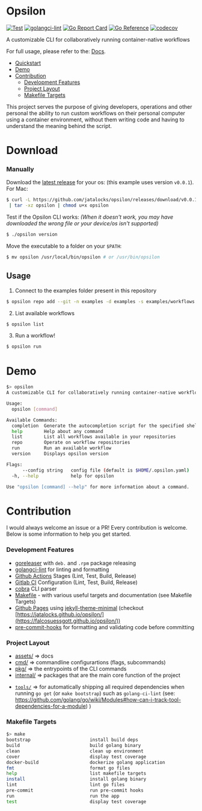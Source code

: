 # Opsilon
[![Test](https://github.com/jatalocks/opsilon/actions/workflows/test.yml/badge.svg)](https://github.com/jatalocks/opsilon/actions/workflows/test.yml) [![golangci-lint](https://github.com/jatalocks/opsilon/actions/workflows/lint.yml/badge.svg)](https://github.com/jatalocks/opsilon/actions/workflows/lint.yml) [![Go Report Card](https://goreportcard.com/badge/github.com/jatalocks/opsilon)](https://goreportcard.com/report/github.com/jatalocks/opsilon) [![Go Reference](https://pkg.go.dev/badge/github.com/jatalocks/opsilon.svg)](https://pkg.go.dev/github.com/jatalocks/opsilon) [![codecov](https://codecov.io/gh/jatalocks/opsilon/branch/main/graph/badge.svg?token=Y5K4SID71F)](https://codecov.io/gh/jatalocks/opsilon)

A customizable CLI for collaboratively running container-native workflows

For full usage, please refer to the: [Docs](/assets/doc.md).

<!--ts-->
   * [Quickstart](#quickstart)
   * [Demo](#demo)
   * [Contribution](#contribute)
     * [Development Features](###development-features)
     * [Project Layout](###project-layout)
     * [Makefile Targets](###makefile-targets)
<!--te-->



This project serves the purpose of giving developers, operations and other personal the ability to run custom workflows on their personal computer using a container environment, without them writing code and having to understand the meaning behind the script.
# Download
### Manually

Download the [latest release](https://github.com/jatalocks/opsilon/releases/latest) for your os: (this example uses version `v0.0.1`).
For Mac:
```bash
$ curl -L https://github.com/jatalocks/opsilon/releases/download/v0.0.1-alpha/opsilon_0.0.1-alpha_Darwin_x86_64.tar.gz \
 | tar -xz opsilon | chmod u+x opsilon
```
Test if the Opsilon CLI works: *(When it doesn't work, you may have downloaded the wrong file or your device/os isn't supported)*

```bash
$ ./opsilon version
```

Move the executable to a folder on your `$PATH`:

```bash
$ mv opsilon /usr/local/bin/opsilon # or /usr/bin/opsilon
```
## Usage

1. Connect to the examples folder present in this repository
```sh
$ opsilon repo add --git -n examples -d examples -s examples/workflows -p https://github.com/jatalocks/opsilon.git -b main
```
2. List available workflows
```sh
$ opsilon list
```
3. Run a workflow!
```sh
$ opsilon run
```
# Demo

```sh
$> opsilon
A customizable CLI for collaboratively running container-native workflows

Usage:
  opsilon [command]

Available Commands:
  completion  Generate the autocompletion script for the specified shell
  help        Help about any command
  list        List all workflows available in your repositories
  repo        Operate on workflow repositories
  run         Run an available workflow
  version     Displays opsilon version

Flags:
      --config string   config file (default is $HOME/.opsilon.yaml)
  -h, --help            help for opsilon

Use "opsilon [command] --help" for more information about a command.
```

# Contribution
I would always welcome an issue or a PR! Every contribution is welcome. Below is some information to help you get started.

### Development Features
- [goreleaser](https://goreleaser.com/) with `deb.` and `.rpm` package releasing
- [golangci-lint](https://golangci-lint.run/) for linting and formatting
- [Github Actions](.github/worflows) Stages (Lint, Test, Build, Release)
- [Gitlab CI](.gitlab-ci.yml) Configuration (Lint, Test, Build, Release)
- [cobra](https://cobra.dev/) CLI parser
- [Makefile](Makefile) - with various useful targets and documentation (see Makefile Targets)
- [Github Pages](_config.yml) using [jekyll-theme-minimal](https://github.com/pages-themes/minimal) (checkout [https://jatalocks.github.io/opsilon/](https://falcosuessgott.github.io/opsilon/))
- [pre-commit-hooks](https://pre-commit.com/) for formatting and validating code before committing

### Project Layout
* [assets/](https://pkg.go.dev/github.com/jatalocks/opsilon/assets) => docs
* [cmd/](https://pkg.go.dev/github.com/jatalocks/opsilon/cmd)  => commandline configurartions (flags, subcommands)
* [pkg/](https://pkg.go.dev/github.com/jatalocks/opsilon/pkg)  => the entrypoints of the CLI commands
* [internal/](https://pkg.go.dev/github.com/jatalocks/opsilon/pkg)  => packages that are the main core function of the project
- [`tools/`](tools/) => for automatically shipping all required dependencies when running `go get` (or `make bootstrap`) such as `golang-ci-lint` (see: https://github.com/golang/go/wiki/Modules#how-can-i-track-tool-dependencies-for-a-module)
)

### Makefile Targets
```sh
$> make
bootstrap                      install build deps
build                          build golang binary
clean                          clean up environment
cover                          display test coverage
docker-build                   dockerize golang application
fmt                            format go files
help                           list makefile targets
install                        install golang binary
lint                           lint go files
pre-commit                     run pre-commit hooks
run                            run the app
test                           display test coverage
```

